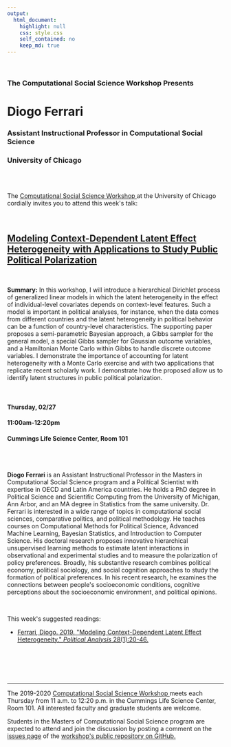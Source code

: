 ```yaml
---
output:
  html_document:
    highlight: null
    css: style.css
    self_contained: no
    keep_md: true
---
```






<br>

<h3 class=pfblock-header> The Computational Social Science Workshop Presents </h3>

<h1 class=pfblock-header3> Diogo Ferrari </h1>
<h3 class=pfblock-header3> Assistant Instructional Professor in Computational Social Science </h3>
<h3 class=pfblock-header3> University of Chicago </h3>

<br><br>



<p class=pfblock-header3>The <a href="https://macss.uchicago.edu/content/computation-workshop"> Computational Social Science Workshop </a> at the University of Chicago cordially invites you to attend this week's talk:</p>



<br>

<div class=pfblock-header3>
<h2 class=pfblock-header>
  <a href=https://github.com/uchicago-computation-workshop/Winter2020/tree/master/02-27_Ferrari> Modeling Context-Dependent Latent Effect Heterogeneity with Applications to Study Public Political Polarization </a>
</h2>

<br>
</div>



<p class=footertext2>

**Summary:** In this workshop, I will introduce a hierarchical Dirichlet process of generalized linear models in which the latent heterogeneity in the effect of individual-level covariates depends on context-level features. Such a model is important in political analyses, for instance, when the data comes from different countries and the latent heterogeneity in political behavior can be a function of country-level characteristics. The supporting paper proposes a semi-parametric Bayesian approach, a Gibbs sampler for the general model, a special Gibbs sampler for Gaussian outcome variables, and a Hamiltonian Monte Carlo within Gibbs to handle discrete outcome variables. I demonstrate the importance of accounting for latent heterogeneity with a Monte Carlo exercise and with two applications that replicate recent scholarly work. I demonstrate how the proposed allow us to identify latent structures in public political polarization.


</p>

<br>

<h4 class=pfblock-header3> Thursday, 02/27 </h4>
<h4 class=pfblock-header3> 11:00am-12:20pm </h4>
<h4 class=pfblock-header3> Cummings Life Science Center, Room 101 </h4>

<!-- <br> -->

<!-- <p class=pfblock-header3>A light lunch will be provided by Papa Johns.</p> -->

<br><br>

<p class=footertext2>

**Diogo Ferrari** is an Assistant Instructional Professor in the Masters in Computational Social Science program and a Political Scientist with expertise in OECD and Latin America countries. He holds a PhD degree in Political Science and Scientific Computing from the University of Michigan, Ann Arbor, and an MA degree in Statistics from the same university. Dr. Ferrari is interested in a wide range of topics in computational social sciences, comparative politics, and political methodology. He teaches courses on Computational Methods for Political Science, Advanced Machine Learning, Bayesian Statistics, and Introduction to Computer Science. His doctoral research proposes innovative hierarchical unsupervised learning methods to estimate latent interactions in observational and experimental studies and to measure the polarization of policy preferences. Broadly, his substantive research combines political economy, political sociology, and social cognition approaches to study the formation of political preferences. In his recent research, he examines the connections between people's socioeconomic conditions, cognitive perceptions about the socioeconomic environment, and political opinions. 
</p>


<br>

This week's suggested readings:

- [Ferrari, Diogo. 2019. "Modeling Context-Dependent Latent Effect Heterogeneity." *Political Analysis* 28(1):20-46.](https://github.com/uchicago-computation-workshop/Winter2020/blob/master/02-27_Ferrari/ferrari2020modeling.pdf)

<br>

<br><br>

---

<p class=footertext> The 2019-2020 <a href="https://macss.uchicago.edu/content/computation-workshop"> Computational Social Science Workshop </a> meets each Thursday from 11 a.m. to 12:20 p.m. in the Cummings Life Science Center, Room 101. All interested faculty and graduate students are welcome.</p>




<p class=footertext>Students in the Masters of Computational Social Science program are expected to attend and join the discussion by posting a comment on the <a href=https://github.com/uchicago-computation-workshop/Winter2020/issues/6>issues page</a> of the <a href=https://github.com/uchicago-computation-workshop/Winter2020/tree/master/02-27_Ferrari>workshop's public repository on GitHub.</a></p>
